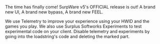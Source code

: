 The time has finally come! SurpWare v5's OFFICIAL release is out!
A brand new UI, A brand new bypass, A brand new FEEL.

We use Telemetry to improve your experience using your HWID and the games you play.
We also use Surplus Softworks Experiments to test experimental code on your client.
Disable telemetry and experiments by going into the loadstring's code and deleting the marked part.
